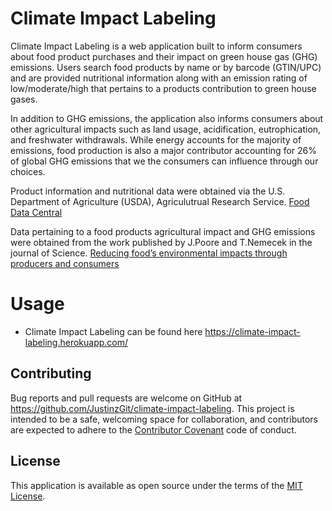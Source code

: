 # Climate Impact Labeling
Climate Impact Labeling is a web application built to inform consumers about food product purchases and their impact on green house gas (GHG) emissions. Users search food products by name or by barcode (GTIN/UPC) and are provided nutritional information along with an emission rating of low/moderate/high that pertains to a products contribution to green house gases. 

In addition to GHG emissions, the application also informs consumers about other agricultural impacts such as land usage, acidification, eutrophication, and freshwater withdrawals. While energy accounts for the majority of emissions, food production is also a major contributor accounting for 26% of global GHG emissions that we the consumers can influence through our choices. 

Product information and nutritional data were obtained via the U.S. Department of Agriculture (USDA), Agriculutrual Research Service. [Food Data Central](https://fdc.nal.usda.gov/)

Data pertaining to a food products agricultural impact and GHG emissions were obtained from the work published by J.Poore and T.Nemecek in the journal of Science. [Reducing food’s environmental impacts through producers and consumers](https://science.sciencemag.org/content/360/6392/987)

# Usage
- Climate Impact Labeling can be found here https://climate-impact-labeling.herokuapp.com/

## Contributing
Bug reports and pull requests are welcome on GitHub at https://github.com/JustinzGit/climate-impact-labeling. This project is intended to be a safe, welcoming space for collaboration, and contributors are expected to adhere to the [Contributor Covenant](http://contributor-covenant.org) code of conduct.

## License
This application is available as open source under the terms of the [MIT License](https://opensource.org/licenses/MIT).
